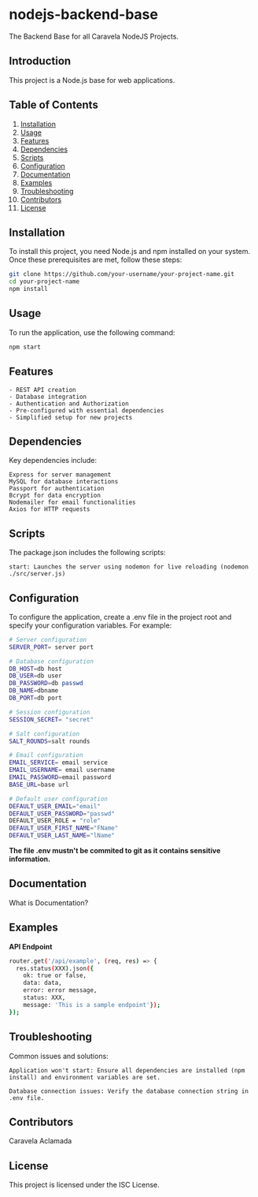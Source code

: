# nodejs-backend-base
The Backend Base for all Caravela NodeJS Projects.

## Introduction

This project is a Node.js base for web applications. 

## Table of Contents

1. [Installation](#installation)
2. [Usage](#usage)
3. [Features](#features)
4. [Dependencies](#dependencies)
5. [Scripts](#scripts)
6. [Configuration](#configuration)
7. [Documentation](#documentation)
8. [Examples](#examples)
9. [Troubleshooting](#troubleshooting)
10. [Contributors](#contributors)
11. [License](#license)


## Installation

To install this project, you need Node.js and npm installed on your system. Once these prerequisites are met, follow these steps:

```bash
git clone https://github.com/your-username/your-project-name.git
cd your-project-name
npm install
```

## Usage

To run the application, use the following command:

```bash
npm start
```

## Features
    - REST API creation
    - Database integration
    - Authentication and Authorization
    - Pre-configured with essential dependencies
    - Simplified setup for new projects

## Dependencies

Key dependencies include:

    Express for server management
    MySQL for database interactions
    Passport for authentication
    Bcrypt for data encryption
    Nodemailer for email functionalities
    Axios for HTTP requests

## Scripts
The package.json includes the following scripts:

    start: Launches the server using nodemon for live reloading (nodemon ./src/server.js)

## Configuration

To configure the application, create a .env file in the project root and specify your configuration variables. For example:

```bash
# Server configuration
SERVER_PORT= server port

# Database configuration
DB_HOST=db host
DB_USER=db user
DB_PASSWORD=db passwd
DB_NAME=dbname
DB_PORT=db port

# Session configuration
SESSION_SECRET= "secret"

# Salt configuration
SALT_ROUNDS=salt rounds 

# Email configuration
EMAIL_SERVICE= email service
EMAIL_USERNAME= email username
EMAIL_PASSWORD=email password
BASE_URL=base url

# Default user configuration
DEFAULT_USER_EMAIL="email"
DEFAULT_USER_PASSWORD="passwd"
DEFAULT_USER_ROLE = "role"
DEFAULT_USER_FIRST_NAME="FName"
DEFAULT_USER_LAST_NAME="lName"

```

**The file .env mustn't be commited to git as it contains sensitive information.**

## Documentation
What is Documentation? 

## Examples

**API Endpoint**

```bash
router.get('/api/example', (req, res) => {
  res.status(XXX).json({
    ok: true or false,
    data: data,
    error: error message,
    status: XXX, 
    message: 'This is a sample endpoint'});
});
```

## Troubleshooting

Common issues and solutions:

    Application won't start: Ensure all dependencies are installed (npm install) and environment variables are set.
    
    Database connection issues: Verify the database connection string in .env file.

## Contributors
Caravela Aclamada

## License

This project is licensed under the ISC License.
